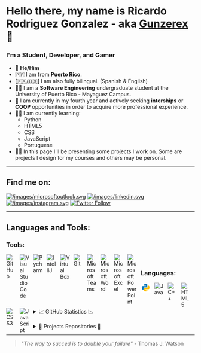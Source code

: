 # Hello there, my name is Ricardo Rodriguez Gonzalez - aka [Gunzerex][discord] 👋

### I'm a Student, Developer, and Gamer

- 👦 <strong>He/Him</strong>
- 🇵🇷 I am from <strong>Puerto Rico</strong>.
- [🇪🇸/🇺🇸] I am also fully bilingual. (Spanish & English)
- 👨‍🎓 I am a <strong>Software Engineering</strong> undergraduate student at the University of Puerto Rico - Mayaguez Campus.
- 💼 I am currently in my fourth year and actively seeking <strong>interships</strong> or <strong>COOP</strong> opportunities in order to acquire more professional experience.
- 👨‍🏫 I am currently learning:
  - Python
  - HTML5
  - CSS
  - JavaScript
  - Portuguese
- 👨‍💻 In this page I'll be presenting some projects I work on. Some are projects I design for my courses and others may be personal.

---
## Find me on:

[![/images/microsoftoutlook.svg](https://img.shields.io/badge/Microsoft_Outlook-0078D4?style=for-the-badge&logo=microsoft-outlook&logoColor=whitet)][email]
[![/images/linkedin.svg](https://img.shields.io/badge/LinkedIn-0077B5?style=for-the-badge&logo=linkedin&logoColor=white)][linkedin]
[![/images/instagram.svg](https://img.shields.io/badge/Instagram-E4405F?style=for-the-badge&logo=instagram&logoColor=white)][instagram]
[![Twitter Follow](https://img.shields.io/twitter/follow/gunzerex?color=1DA1F2&logo=twitter&style=for-the-badge)][twitter]

---
## Languages and Tools:

### Tools:

<!-- [<img align="left" alt="GitHub" width="26px" src="https://user-images.githubusercontent.com/3369400/139447912-e0f43f33-6d9f-45f8-be46-2df5bbc91289.png" style="padding-right:10px;" />](https://github.com#gh-dark-mode-only) -->
[<img align="left" alt="GitHub" width="26px" src="https://user-images.githubusercontent.com/3369400/139448065-39a229ba-4b06-434b-bc67-616e2ed80c8f.png" style="padding-right:10px;" />](https://github.com#gh-light-mode-only)
[<img align="left" alt="Visual Studio Code" width="26px" src="https://cdn.jsdelivr.net/gh/devicons/devicon/icons/vscode/vscode-original.svg" style="padding-right:10px;" />](https://code.visualstudio.com)
[<img align="left" alt="Pycharm" width="26px" src="https://upload.wikimedia.org/wikipedia/commons/1/1d/PyCharm_Icon.svg" style="padding-right:10px;" />](https://www.jetbrains.com/pycharm/)
[<img align="left" alt="IntelliJ" width="26px" src="https://upload.wikimedia.org/wikipedia/commons/9/9c/IntelliJ_IDEA_Icon.svg" style="padding-right:10px;" />](https://www.jetbrains.com/idea/)
[<img align="left" alt="Virtual Box" width="26px" src="https://www.vectorlogo.zone/logos/virtualbox/virtualbox-icon.svg" style="padding-right:10px;" />](https://www.virtualbox.org)
[<img align="left" alt="Git" width="26px" src="https://cdn.jsdelivr.net/gh/devicons/devicon/icons/git/git-original.svg" style="padding-right:10px;" />](https://git-scm.com)
[<img align="left" alt="Microsoft Teams" width="26px" src="https://upload.wikimedia.org/wikipedia/commons/c/c9/Microsoft_Office_Teams_%282018%E2%80%93present%29.svg" style="padding-right:10px;" />](https://www.microsoft.com/en-us/microsoft-teams/group-chat-software)
[<img align="left" alt="Microsoft Word" width="26px" src="https://upload.wikimedia.org/wikipedia/commons/f/fd/Microsoft_Office_Word_%282019%E2%80%93present%29.svg" style="padding-right:10px;" />](https://www.microsoft.com/en-ww/microsoft-365/word)
[<img align="left" alt="Microsoft Excel" width="26px" src="https://upload.wikimedia.org/wikipedia/commons/3/34/Microsoft_Office_Excel_%282019%E2%80%93present%29.svg" style="padding-right:10px;" />](https://www.microsoft.com/en-ww/microsoft-365/excel)
[<img align="left" alt="Microsoft Power Point" width="26px" src="https://upload.wikimedia.org/wikipedia/commons/0/0d/Microsoft_Office_PowerPoint_%282019%E2%80%93present%29.svg" style="padding-right:10px;" />](https://www.microsoft.com/en-ww/microsoft-365/powerpoint)

<br>

### Languages:

[<img align="left" alt="Pyhton" width="26px" src="/images/icons8-python.svg" style="padding-right:10px;" />](https://www.python.org/psf-landing/)
[<img align="left" alt="Java" width="26px" src="https://www.vectorlogo.zone/logos/java/java-vertical.svg" style="padding-right:10px;" />](https://www.java.com/en/)
[<img align="left" alt="C++" width="26px" src="https://upload.wikimedia.org/wikipedia/commons/1/18/ISO_C%2B%2B_Logo.svg" style="padding-right:10px;" />](https://www.cplusplus.com)
[<img align="left" alt="HTML5" width="26px" src="https://cdn.jsdelivr.net/gh/devicons/devicon/icons/html5/html5-original.svg" style="padding-right:10px;" />](https://www.w3schools.com/html/)
[<img align="left" alt="CSS3" width="26px" src="https://cdn.jsdelivr.net/gh/devicons/devicon/icons/css3/css3-original.svg" style="padding-right:10px;" />](https://www.w3schools.com/css/default.asp)
[<img align="left" alt="JavaScript" width="26px" src="https://cdn.jsdelivr.net/gh/devicons/devicon/icons/javascript/javascript-original.svg" style="padding-right:10px;" />](https://www.javascript.com)
<br />
<br />

---

<details>
  <summary>📈 GitHub Statistics 📉</summary>

  <img align="left" alt="RicardoRodz's GitHub Stats" src="https://github-readme-stats.vercel.app/api?username=RicardoRodz&show_icons=true&hide_border=false&title_color=ff652f&icon_color=FFE400&bg_color=09131B&text_color=ffffff&border_color=0c1a25" />
  <br>

</details>
<br>
<details>
  <summary>💾 Projects Repositories 💾</summary>

|                                           Project Idea                                           | Current Status |
| :----------------------------------------------------------------------------------------------: | :------------: |
|      <a href="https://github.com/RicardoRodz/Needleman-Wunsch-Project">Needleman-Wunsch</a>      |       🟩       |
|          <a href="https://github.com/RicardoRodz/Bloom-Filter-Project">Bloom Filter</a>          |       🟩       |
|                 <a href="https://github.com/RicardoRodz/Keylogger">Keylogger</a>                 |      ⬛️       |
|            <a href="https://github.com/RicardoRodz/Socket-Communication">Sockets</a>             |       🟩       |
|                    <a href="https://github.com/RicardoRodz/Switch">Switch</a>                    |      ⬛️       |
|              <a href="https://github.com/RicardoRodz/Morse-Coding">Morse Coding</a>              |      ⬛️       |
|                 <a href="https://github.com/RicardoRodz/Scheduler">Scheduler</a>                 |      ⬛️       |
| <a href="https://github.com/RicardoRodz/Random-Password-Generator">Random Password Generator</a> |      ⬛️       |
|   <a href="https://github.com/RicardoRodz/Grade-Weight-Calculator">Grade Weight Calculator</a>   |      ⬛️       |

| Not Started | Incomplete | Completed |
| :---------: | :--------: | :-------: |
|     ⬛️     |     🟨     |    🟩     |

</details>

---

>_"The way to succed is to double your failure"_ - Thomas J. Watson
<!-- [protfolio]:  -->

[email]: mailto:ricardo.rodriguez67@upr.edu
[twitter]: https://twitter.com/gunzerex
[youtube]: https://www.youtube.com/channel/UCQIcQ3zI9siH8VKnlIC80Fw
[instagram]: https://www.instagram.com/gunzerex/
[linkedin]: https://www.linkedin.com/in/ricky-rodz-gonz-se2754/
[discord]: https://discord.com/users/526083713444872202
